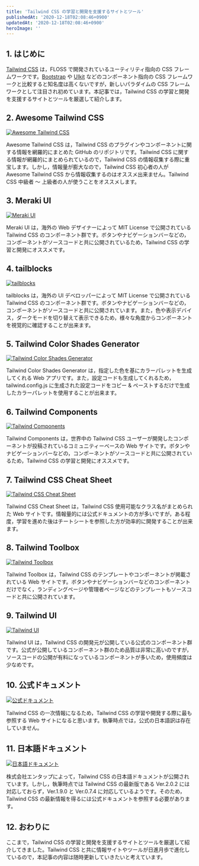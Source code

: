 ```yaml
---
title: 'Tailwind CSS の学習と開発を支援するサイトとツール'
publishedAt: '2020-12-18T02:08:46+0900'
updatedAt: '2020-12-18T02:08:46+0900'
heroImage: ''
---
```


## 1. はじめに

[Tailwind CSS](https://tailwindcss.com/) は，FLOSS で開発されているユーティリティ指向の CSS フレームワークです。[Bootstrap](https://getbootstrap.com/) や [UIkit](https://getuikit.com/) などのコンポーネント指向の CSS フレームワークと比較すると知名度は高くないですが，新しいパラダイムの CSS フレームワークとして注目され初めています。本記事では，Tailwind CSS の学習と開発を支援するサイトとツールを厳選して紹介します。

## 2. Awesome Tailwind CSS

[![Awesome Tailwind CSS](2679619dbf794357f2eeb5c28c0858fb.png)](https://github.com/aniftyco/awesome-tailwindcss)

Awesome Tailwind CSS は，Tailwind CSS のプラグインやコンポーネントに関する情報を網羅的にまとめた GitHub のリポジトリです。Tailwind CSS に関する情報が網羅的にまとめられているので，Tailwind CSS の情報収集する際に重宝します。しかし，情報量が膨大なので，Tailwind CSS 初心者の人が Awesome Tailwind CSS から情報収集するのはオススメ出来ません。Tailwind CSS 中級者 〜 上級者の人が使うことをオススメします。

## 3. Meraki UI

[![Meraki UI](217465a5973ff6fd2b69fecf9ade09cf.png)](https://merakiui.com)

Meraki UI は，海外の Web デザイナーによって MIT License で公開されている Tailwind CSS のコンポーネント群です。ボタンやナビゲーションバーなどの，コンポーネントがソースコードと共に公開されているため，Tailwind CSS の学習と開発にオススメです。

## 4. tailblocks

[![tailblocks](b9997d470c2b6e133c13eb28c8c6bad1.png)](https://mertjf.github.io/tailblocks/)

tailblocks は，海外の UI デベロッパーによって MIT License で公開されている Tailwind CSS のコンポーネント群です。ボタンやナビゲーションバーなどの，コンポーネントがソースコードと共に公開されています。また，色や表示デバイス，ダークモードを切り替えて表示できるため，様々な角度からコンポーネントを視覚的に確認することが出来ます。

## 5. Tailwind Color Shades Generator

[![Tailwind Color Shades Generator](dd11902e874b78895d963c455335a15f.png)](https://javisperez.github.io/tailwindcolorshades/)

Tailwind Color Shades Generator は，指定した色を基にカラーパレットを生成してくれる Web アプリです。また，設定コードも生成してくれるため，tailwind.config.js に生成された設定コードをコピー & ペーストするだけで生成したカラーパレットを使用することが出来ます。

## 6. Tailwind Components

[![Tailwind Components](34c66f1a6956db7e949ee5f836363a82.png)](https://tailwindcomponents.com/)

Tailwind Components は，世界中の Tailwind CSS ユーザーが開発したコンポーネントが投稿されているコミュニティーベースの Web サイトです。ボタンやナビゲーションバーなどの，コンポーネントがソースコードと共に公開されているため，Tailwind CSS の学習と開発にオススメです。

## 7. Tailwind CSS Cheat Sheet

[![Tailwind CSS Cheat Sheet](b30ee1778adb667edf09036439f57467.png)](https://nerdcave.com/tailwind-cheat-sheet)

Tailwind CSS Cheat Sheet は，Tailwind CSS 使用可能なクラス名がまとめられた Web サイトです。情報量的には公式ドキュメントの方が多いですが，ある程度，学習を進めた後はチートシートを参照した方が効率的に開発することが出来ます。

## 8. Tailwind Toolbox

[![Tailwind Toolbox](ddb3c6095f43d8d3b723c119a7a8609a.png)](https://www.tailwindtoolbox.com)

Tailwind Toolbox は，Tailwind CSS のテンプレートやコンポーネントが掲載されている Web サイトです。ボタンやナビゲーションバーなどのコンポーネントだけでなく，ランディングページや管理者ページなどのテンプレートもソースコードと共に公開されています。

## 9. Tailwind UI

[![Tailwind UI](591dae01cc25ade96d0c341a96c079b2.png)](https://tailwindui.com/components)

Tailwind UI は，Tailwind CSS の開発元が公開している公式のコンポーネント群です。公式が公開しているコンポーネント群のため品質は非常に高いのですが，ソースコードの公開が有料になっているコンポーネントが多いため，使用頻度は少なめです。

## 10. 公式ドキュメント

[![公式ドキュメント](efc5e8c1bae6e79f07c2940a1ee509bb.png)](https://tailwindcss.com/docs)

Tailwind CSS の一次情報になるため，Tailwind CSS の学習や開発する際に最も参照する Web サイトになると思います。執筆時点では，公式の日本語訳は存在していません。

## 11. 日本語ドキュメント

[![日本語ドキュメント](96972e2bdd606ada4efa935337f7b174.png)](https://tailwindcss-ja.entap.app/)

株式会社エンタップによって，Tailwind CSS の日本語ドキュメントが公開されています。しかし，執筆時点では Tailwind CSS の最新版である Ver.2.0.2 には対応しておらず，Ver.1.9.0 と Ver.0.7.4 に対応しているようです。そのため，Tailwind CSS の最新情報を得るには公式ドキュメントを参照する必要があります。

## 12. おわりに

ここまで，Tailwind CSS の学習と開発を支援するサイトとツールを厳選して紹介してきました。Tailwind CSS と共に情報サイトやツールが日進月歩で進化しているので，本記事の内容は随時更新していきたいと考えています。
